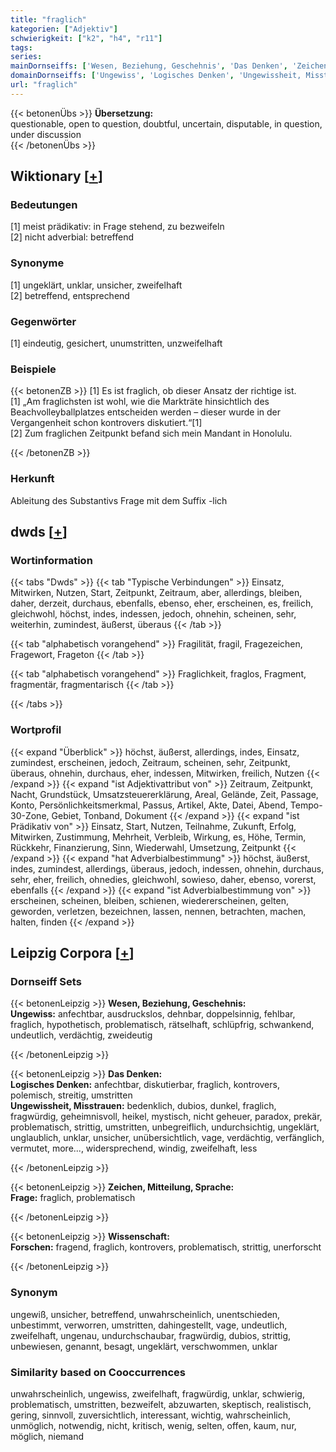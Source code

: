 ```yaml
---
title: "fraglich"
kategorien: ["Adjektiv"]
schwierigkeit: ["k2", "h4", "r11"]
tags:
series:
mainDornseiffs: ['Wesen, Beziehung, Geschehnis', 'Das Denken', 'Zeichen, Mitteilung, Sprache', 'Wissenschaft']
domainDornseiffs: ['Ungewiss', 'Logisches Denken', 'Ungewissheit, Misstrauen', 'Frage', 'Forschen']
url: "fraglich"
---
```


{{< betonenÜbs >}}
**Übersetzung:**  
questionable, open to question, doubtful, uncertain, disputable, in question, under discussion  
{{< /betonenÜbs >}}

## Wiktionary [[+](https://de.wiktionary.org/wiki/fraglich)]

### Bedeutungen
[1] meist prädikativ: in Frage stehend, zu bezweifeln  
[2] nicht adverbial: betreffend  

### Synonyme
[1] ungeklärt, unklar, unsicher, zweifelhaft  
[2] betreffend, entsprechend  

### Gegenwörter
[1] eindeutig, gesichert, unumstritten, unzweifelhaft  

### Beispiele
{{< betonenZB >}}
[1] Es ist fraglich, ob dieser Ansatz der richtige ist.  
[1] „Am fraglichsten ist wohl, wie die Markträte hinsichtlich des Beachvolleyballplatzes entscheiden werden – dieser wurde in der Vergangenheit schon kontrovers diskutiert.“[1]  
[2] Zum fraglichen Zeitpunkt befand sich mein Mandant in Honolulu.  

{{< /betonenZB >}}
### Herkunft
Ableitung des Substantivs Frage mit dem Suffix -lich  



## dwds [[+](https://www.dwds.de/wb/fraglich)]

### Wortinformation
{{< tabs "Dwds" >}}
{{< tab "Typische Verbindungen" >}}
Einsatz, Mitwirken, Nutzen, Start, Zeitpunkt, Zeitraum, aber, allerdings, bleiben, daher, derzeit, durchaus, ebenfalls, ebenso, eher, erscheinen, es, freilich, gleichwohl, höchst, indes, indessen, jedoch, ohnehin, scheinen, sehr, weiterhin, zumindest, äußerst, überaus
{{< /tab >}}

{{< tab "alphabetisch vorangehend" >}}
Fragilität, fragil, Fragezeichen, Fragewort, Frageton
{{< /tab >}}

{{< tab "alphabetisch vorangehend" >}}
Fraglichkeit, fraglos, Fragment, fragmentär, fragmentarisch
{{< /tab >}}

{{< /tabs >}}

### Wortprofil
{{< expand "Überblick" >}} höchst, äußerst, allerdings, indes, Einsatz, zumindest, erscheinen, jedoch, Zeitraum, scheinen, sehr, Zeitpunkt, überaus, ohnehin, durchaus, eher, indessen, Mitwirken, freilich, Nutzen {{< /expand >}}
{{< expand "ist Adjektivattribut von" >}} Zeitraum, Zeitpunkt, Nacht, Grundstück, Umsatzsteuererklärung, Areal, Gelände, Zeit, Passage, Konto, Persönlichkeitsmerkmal, Passus, Artikel, Akte, Datei, Abend, Tempo-30-Zone, Gebiet, Tonband, Dokument {{< /expand >}}
{{< expand "ist Prädikativ von" >}} Einsatz, Start, Nutzen, Teilnahme, Zukunft, Erfolg, Mitwirken, Zustimmung, Mehrheit, Verbleib, Wirkung, es, Höhe, Termin, Rückkehr, Finanzierung, Sinn, Wiederwahl, Umsetzung, Zeitpunkt {{< /expand >}}
{{< expand "hat Adverbialbestimmung" >}} höchst, äußerst, indes, zumindest, allerdings, überaus, jedoch, indessen, ohnehin, durchaus, sehr, eher, freilich, ohnedies, gleichwohl, sowieso, daher, ebenso, vorerst, ebenfalls {{< /expand >}}
{{< expand "ist Adverbialbestimmung von" >}} erscheinen, scheinen, bleiben, schienen, wiedererscheinen, gelten, geworden, verletzen, bezeichnen, lassen, nennen, betrachten, machen, halten, finden {{< /expand >}}

## Leipzig Corpora [[+](https://corpora.uni-leipzig.de/en/res?word=fraglich&corpusId=deu_newscrawl-public_2018)]

### Dornseiff Sets
{{< betonenLeipzig >}}
**Wesen, Beziehung, Geschehnis:**  
**Ungewiss:** anfechtbar, ausdruckslos, dehnbar, doppelsinnig, fehlbar, fraglich, hypothetisch, problematisch, rätselhaft, schlüpfrig, schwankend, undeutlich, verdächtig, zweideutig  

{{< /betonenLeipzig >}}


{{< betonenLeipzig >}}
**Das Denken:**  
**Logisches Denken:** anfechtbar, diskutierbar, fraglich, kontrovers, polemisch, streitig, umstritten  
**Ungewissheit, Misstrauen:** bedenklich, dubios, dunkel, fraglich, fragwürdig, geheimnisvoll, heikel, mystisch, nicht geheuer, paradox, prekär, problematisch, strittig, umstritten, unbegreiflich, undurchsichtig, ungeklärt, unglaublich, unklar, unsicher, unübersichtlich, vage, verdächtig, verfänglich, vermutet, more..., widersprechend, windig, zweifelhaft, less  

{{< /betonenLeipzig >}}


{{< betonenLeipzig >}}
**Zeichen, Mitteilung, Sprache:**  
**Frage:** fraglich, problematisch  

{{< /betonenLeipzig >}}


{{< betonenLeipzig >}}
**Wissenschaft:**  
**Forschen:** fragend, fraglich, kontrovers, problematisch, strittig, unerforscht  

{{< /betonenLeipzig >}}

### Synonym
ungewiß, unsicher, betreffend, unwahrscheinlich, unentschieden, unbestimmt, verworren, umstritten, dahingestellt, vage, undeutlich, zweifelhaft, ungenau, undurchschaubar, fragwürdig, dubios, strittig, unbewiesen, genannt, besagt, ungeklärt, verschwommen, unklar


### Similarity based on Cooccurrences
unwahrscheinlich, ungewiss, zweifelhaft, fragwürdig, unklar, schwierig, problematisch, umstritten, bezweifelt, abzuwarten, skeptisch, realistisch, gering, sinnvoll, zuversichtlich, interessant, wichtig, wahrscheinlich, unmöglich, notwendig, nicht, kritisch, wenig, selten, offen, kaum, nur, möglich, niemand


